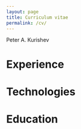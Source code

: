 ```yaml
---
layout: page
title: Curriculum vitae
permalink: /cv/
---
```


Peter A. Kurishev

# Experience

# Technologies

# Education
